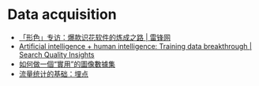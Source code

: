 # Data acquisition

* [「形色」专访：爆款识花软件的炼成之路 \| 雷锋网](https://www.leiphone.com/news/201806/6DXTCLjVqqR3Ep3a.html)
* [Artificial intelligence + human intelligence: Training data breakthrough \| Search Quality Insights](https://blogs.bing.com/search-quality-insights/2018-06/Artificial-intelligence-human-intelligence-Training-data-breakthrough)
* [如何做一個“實用”的圖像數據集](https://mp.weixin.qq.com/s?__biz=MzI3MTM5ODA0Nw==&mid=2247484084&idx=1&sn=a1e6a1637991c24066fdc0c3297c9b7c&chksm=eac32744ddb4ae5225360d8477ca105d5b30d73eaf71aa083653d2563fba848722497c050de1&scene=21#wechat_redirect)
* [流量统计的基础：埋点](https://zhuanlan.zhihu.com/p/25195217)

